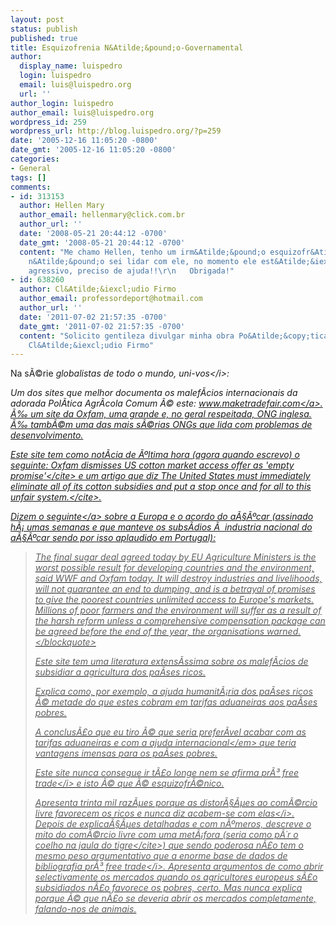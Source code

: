 ```yaml
---
layout: post
status: publish
published: true
title: Esquizofrenia N&Atilde;&pound;o-Governamental
author:
  display_name: luispedro
  login: luispedro
  email: luis@luispedro.org
  url: ''
author_login: luispedro
author_email: luis@luispedro.org
wordpress_id: 259
wordpress_url: http://blog.luispedro.org/?p=259
date: '2005-12-16 11:05:20 -0800'
date_gmt: '2005-12-16 11:05:20 -0800'
categories:
- General
tags: []
comments:
- id: 313153
  author: Hellen Mary
  author_email: hellenmary@click.com.br
  author_url: ''
  date: '2008-05-21 20:44:12 -0700'
  date_gmt: '2008-05-21 20:44:12 -0700'
  content: "Me chamo Hellen, tenho um irm&Atilde;&pound;o esquizofr&Atilde;&ordf;nico,
    n&Atilde;&pound;o sei lidar com ele, no momento ele est&Atilde;&iexcl; extremamente
    agressivo, preciso de ajuda!!\r\n   Obrigada!"
- id: 638260
  author: Cl&Atilde;&iexcl;udio Firmo
  author_email: professordeport@hotmail.com
  author_url: ''
  date: '2011-07-02 21:57:35 -0700'
  date_gmt: '2011-07-02 21:57:35 -0700'
  content: "Solicito gentileza divulgar minha obra Po&Atilde;&copy;tica do Inconsciente.\r\n\r\nhttp:&#47;&#47;agbook.com.br&#47;book&#47;12067--Poetica_do_Inconsciente\r\n\r\nAtenciosamente,\r\n\r\nProf.:
    Cl&Atilde;&iexcl;udio Firmo"
---
```

<p>Na s&Atilde;&copy;rie <i>globalistas de todo o mundo, uni-vos<&#47;i>:</p>
<p>Um dos sites que melhor documenta os malef&Atilde;&shy;cios internacionais da adorada Pol&Atilde;&shy;tica Agr&Atilde;&shy;cola Comum &Atilde;&copy; este: <a href="http:&#47;&#47;www.maketradefair.com&#47;en&#47;index.htm">www.maketradefair.com<&#47;a>. &Atilde;&permil; um site da Oxfam, uma grande e, no geral respeitada, ONG inglesa. &Atilde;&permil; tamb&Atilde;&copy;m uma das mais s&Atilde;&copy;rias ONGs que lida com problemas de desenvolvimento.</p>
<p>Este site tem como not&Atilde;&shy;cia de &Atilde;&ordm;ltima hora (agora quando escrevo) o seguinte: <cite>Oxfam dismisses US cotton market access offer as 'empty promise'<&#47;cite> e um artigo que diz <cite>The United States must immediately eliminate all of its cotton subsidies and put a stop once and for all to this unfair system.<&#47;cite>.</p>
<p>Dizem <a href="http:&#47;&#47;www.maketradefair.com&#47;en&#47;index.php?file=sugar_pr17.htm&cat=6&subcat=2&select=9">o seguinte<&#47;a> sobre a Europa e o acordo do a&Atilde;&sect;&Atilde;&ordm;car (assinado h&Atilde;&iexcl; umas semanas e que manteve os subs&Atilde;&shy;dios &Atilde;&nbsp; industria nacional do a&Atilde;&sect;&Atilde;&ordm;car sendo por isso aplaudido em Portugal):</p>
<blockquote><p>
The final sugar deal agreed today by EU Agriculture Ministers is the worst possible result for developing countries and the environment, said WWF and Oxfam today. It will destroy industries and livelihoods, will not guarantee an end to dumping, and is a betrayal of promises to give the poorest countries unlimited access to Europe's markets. Millions of poor farmers and the environment will suffer as a result of the harsh reform unless a comprehensive compensation package can be agreed before the end of the year, the organisations warned.<br />
<&#47;blockquote></p>
<p>Este site tem uma literatura extens&Atilde;&shy;ssima sobre os malef&Atilde;&shy;cios de subsidiar a agricultura dos pa&Atilde;&shy;ses ricos.</p>
<p>Explica como, por exemplo, a ajuda humanit&Atilde;&iexcl;ria dos pa&Atilde;&shy;ses ricos &Atilde;&copy; metade do que estes cobram em tarifas aduaneiras aos pa&Atilde;&shy;ses pobres.</p>
<p>A conclus&Atilde;&pound;o que eu tiro &Atilde;&copy; que seria prefer&Atilde;&shy;vel <em>acabar com as tarifas aduaneiras e com a ajuda internacional<&#47;em> que teria vantagens imensas para os pa&Atilde;&shy;ses pobres.</p>
<p>Este site nunca consegue ir t&Atilde;&pound;o longe nem se afirma <i>pr&Atilde;&sup3; free trade<&#47;i> e isto &Atilde;&copy; que &Atilde;&copy; esquizofr&Atilde;&copy;nico. </p>
<p>Apresenta trinta mil raz&Atilde;&micro;es porque as distor&Atilde;&sect;&Atilde;&micro;es ao com&Atilde;&copy;rcio livre favorecem os ricos e nunca diz <i>acabem-se com elas<&#47;i>. Depois de explica&Atilde;&sect;&Atilde;&micro;es detalhadas e com n&Atilde;&ordm;meros, descreve o mito do com&Atilde;&copy;rcio livre com uma met&Atilde;&iexcl;fora (<cite>seria como p&Atilde;&acute;r o coelho na jaula do tigre<&#47;cite>) que sendo poderosa n&Atilde;&pound;o tem o mesmo peso argumentativo que a enorme base de dados de bibliografia <i>pr&Atilde;&sup3; free trade<&#47;i>. Apresenta argumentos de como abrir selectivamente os mercados quando os agricultores europeus s&Atilde;&pound;o subsidiados n&Atilde;&pound;o  favorece os pobres, certo. Mas nunca explica porque &Atilde;&copy; que n&Atilde;&pound;o se deveria abrir os mercados completamente, falando-nos de animais.</p>

